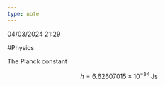```yaml
---
type: note
---
```

04/03/2024 21:29

  #Physics 

The Planck constant 

$$
h=6.62607015\times 10^{-34}\,\text{Js}
$$